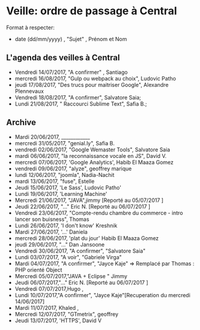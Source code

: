 # Veille: ordre de passage à Central
Format à respecter:   
- date (dd/mm/yyyy) , "Sujet" ,  Prénom et Nom

## L'agenda des veilles à Central  
- Vendredi 14/07/2017, "A confirmer" , Santiago
- mercredi 16/08/2017, "Gulp ou webpack au choix", Ludovic Patho
- jeudi 17/08/2017, "Des trucs pour maitriser Google", Alexandre Plennevaux
- Vendredi 18/08/2017, "A confirmer", Salvatore Saia;
- Lundi 21/08/2017, " Raccourci Sublime Text", Safia B.;


## Archive 
- Mardi 20/06/2017, ____________
- mercredi 31/05/2017, "genial.ly", Safia B.
- vendredi 02/06/2017, "Google Wemaster Tools", Salvatore Saia
- mardi 06/06/2017, "la reconnaissance vocale en JS", David V.
- mercredi 07/06/2017, 'Google Analytics', Habib El Maaza Gomez
- vendredi 09/06/2017, "alyze", geoffrey marique
- lundi 12/06/2017, "joomla", Nadia-Nachit
- mardi 13/06/2017, "fuse", Estelle
- Jeudi 15/06/2017, 'Le Sass', Ludovic Patho'
- Lundi 19/06/2017,  'Learning Machine'
- Mercredi 21/06/2017, "JAVA",jimmy [Reporté au 05/07/2017 ]
- Jeudi 22/06/2017, "..." Eric N. [Reporté au 06/07/2017 ]
- Vendredi 23/06/2017, "Compte-rendu chambre du commerce - intro lancer son buisness", Thomas 
- Lundi 26/06/2017, 	'I don't know' Kreshnik
- Mardi 27/06/2017, '...' Daniela
- mercredi 28/06/2017, 'plat du jour' Habib El Maaza Gomez
- jeudi 29/06/2017, "..." Dan Jansoone
- Vendredi 30/06/2017, "A confirmer", "Salvatore Saia"
- Lundi 03/07/2017, "A voir", "Gabriele Virga"
- Mardi 04/07/2017, "A confirmer", "Jayce Kaje" => Remplacé par Thomas : PHP orienté Object
- Mercredi 05/07/2017,"JAVA + Eclipse " Jimmy 
- Jeudi 06/07/2017,"..." Eric N. [Reporté au 06/07/2017 ] 
- Vendredi 07/07/2017,Hugo ,
- Lundi 10/07/2017,"A confirmer", "Jayce Kaje"[Recuperation du mercredi 14/06/2017] 
- Mardi 11/07/2017, Khaled , 
- Mercredi 12/07/2017, "GTmetrix", geoffrey
- Jeudi 13/07/2017, 'HTTPS', David V 
